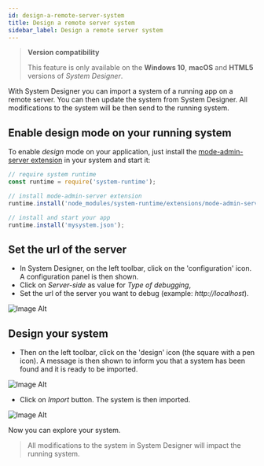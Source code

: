 ```yaml
---
id: design-a-remote-server-system
title: Design a remote server system
sidebar_label: Design a remote server system
---
```


>**Version compatibility**
>
>This feature is only available on the **Windows 10**, **macOS** and **HTML5** versions of *System Designer*.

With System Designer you can import a system of a running app on a remote server. You can then update the system from System Designer. All modifications to the system will be then send to the running system.

## Enable design mode on your running system

To enable *design* mode on your application, just install the [mode-admin-server extension](https://github.com/design-first/system-runtime/tree/master/extensions) in your system and start it:

```js
// require system runtime
const runtime = require('system-runtime');

// install mode-admin-server extension
runtime.install('node_modules/system-runtime/extensions/mode-admin-server.json');

// install and start your app
runtime.install('mysystem.json');
```

## Set the url of the server

* In System Designer, on the left toolbar, click on the 'configuration' icon. A configuration panel is then shown.
* Click on *Server-side* as value for *Type of debugging*,
* Set the url of the server you want to debug (example: *http://localhost*).

![Image Alt](../../img/69bc616-debug-1.png)

## Design your system

* Then on the left toolbar, click on the 'design' icon (the square with a pen icon). A message is then shown to inform you that a system has been found and it is ready to be imported.

![Image Alt](../../img/9b531ad-debug-2.png)

* Click on *Import* button. The system is then imported.

![Image Alt](../../img/2f0824c-debug-3.png)

Now you can explore your system. 

>All modifications to the system in System Designer will impact the running system.